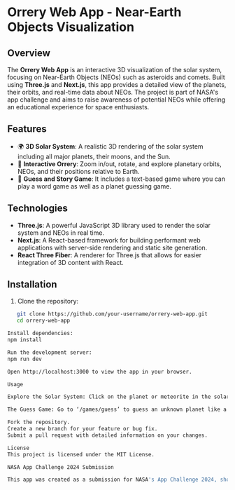# Orrery Web App - Near-Earth Objects Visualization

## Overview

The **Orrery Web App** is an interactive 3D visualization of the solar system, focusing on Near-Earth Objects (NEOs) such as asteroids and comets. Built using **Three.js** and **Next.js**, this app provides a detailed view of the planets, their orbits, and real-time data about NEOs. The project is part of NASA's app challenge and aims to raise awareness of potential NEOs while offering an educational experience for space enthusiasts.

## Features

- 🌍 **3D Solar System**: A realistic 3D rendering of the solar system including all major planets, their moons, and the Sun.
- 🔭 **Interactive Orrery**: Zoom in/out, rotate, and explore planetary orbits, NEOs, and their positions relative to Earth.
- 🤔 **Guess and Story Game**: It includes a text-based game where you can play a word game as well as a planet guessing game.

## Technologies

- **Three.js**: A powerful JavaScript 3D library used to render the solar system and NEOs in real time.
- **Next.js**: A React-based framework for building performant web applications with server-side rendering and static site generation.
- **React Three Fiber**: A renderer for Three.js that allows for easier integration of 3D content with React.

## Installation

1. Clone the repository:

```bash
   git clone https://github.com/your-username/orrery-web-app.git
   cd orrery-web-app

Install dependencies:
npm install

Run the development server:
npm run dev

Open http://localhost:3000 to view the app in your browser.

Usage

Explore the Solar System: Click on the planet or meteorite in the solar system you want to see information about, and see the information about it.

The Guess Game: Go to ‘/games/guess’ to guess an unknown planet like a word game.

Fork the repository.
Create a new branch for your feature or bug fix.
Submit a pull request with detailed information on your changes.

License
This project is licensed under the MIT License.

NASA App Challenge 2024 Submission

This app was created as a submission for NASA's App Challenge 2024, showcasing a visually engaging and educational platform to explore Near-Earth Objects.